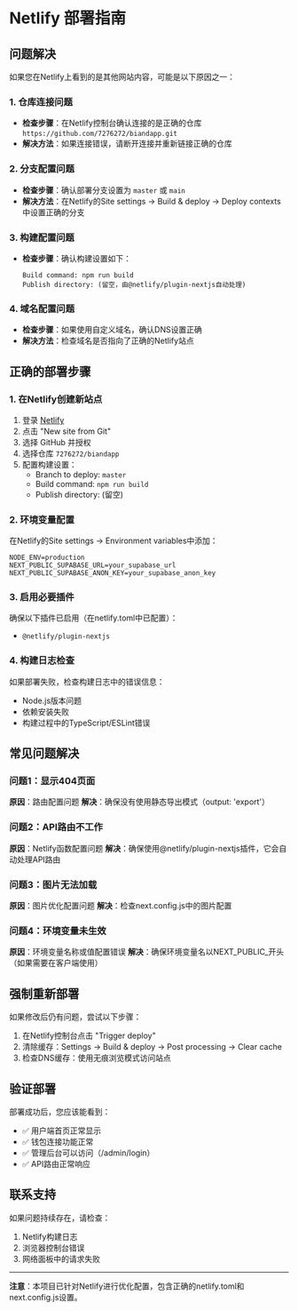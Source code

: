 # Netlify 部署指南

## 问题解决

如果您在Netlify上看到的是其他网站内容，可能是以下原因之一：

### 1. 仓库连接问题
- **检查步骤**：在Netlify控制台确认连接的是正确的仓库 `https://github.com/7276272/biandapp.git`
- **解决方法**：如果连接错误，请断开连接并重新链接正确的仓库

### 2. 分支配置问题
- **检查步骤**：确认部署分支设置为 `master` 或 `main`
- **解决方法**：在Netlify的Site settings → Build & deploy → Deploy contexts 中设置正确的分支

### 3. 构建配置问题
- **检查步骤**：确认构建设置如下：
  ```
  Build command: npm run build
  Publish directory: (留空，由@netlify/plugin-nextjs自动处理)
  ```

### 4. 域名配置问题
- **检查步骤**：如果使用自定义域名，确认DNS设置正确
- **解决方法**：检查域名是否指向了正确的Netlify站点

## 正确的部署步骤

### 1. 在Netlify创建新站点
1. 登录 [Netlify](https://app.netlify.com/)
2. 点击 "New site from Git"
3. 选择 GitHub 并授权
4. 选择仓库 `7276272/biandapp`
5. 配置构建设置：
   - Branch to deploy: `master`
   - Build command: `npm run build`
   - Publish directory: (留空)

### 2. 环境变量配置
在Netlify的Site settings → Environment variables中添加：

```
NODE_ENV=production
NEXT_PUBLIC_SUPABASE_URL=your_supabase_url
NEXT_PUBLIC_SUPABASE_ANON_KEY=your_supabase_anon_key
```

### 3. 启用必要插件
确保以下插件已启用（在netlify.toml中已配置）：
- `@netlify/plugin-nextjs`

### 4. 构建日志检查
如果部署失败，检查构建日志中的错误信息：
- Node.js版本问题
- 依赖安装失败
- 构建过程中的TypeScript/ESLint错误

## 常见问题解决

### 问题1：显示404页面
**原因**：路由配置问题
**解决**：确保没有使用静态导出模式（output: 'export'）

### 问题2：API路由不工作
**原因**：Netlify函数配置问题
**解决**：确保使用@netlify/plugin-nextjs插件，它会自动处理API路由

### 问题3：图片无法加载
**原因**：图片优化配置问题
**解决**：检查next.config.js中的图片配置

### 问题4：环境变量未生效
**原因**：环境变量名称或值配置错误
**解决**：确保环境变量名以NEXT_PUBLIC_开头（如果需要在客户端使用）

## 强制重新部署

如果修改后仍有问题，尝试以下步骤：
1. 在Netlify控制台点击 "Trigger deploy"
2. 清除缓存：Settings → Build & deploy → Post processing → Clear cache
3. 检查DNS缓存：使用无痕浏览模式访问站点

## 验证部署

部署成功后，您应该能看到：
- ✅ 用户端首页正常显示
- ✅ 钱包连接功能正常
- ✅ 管理后台可以访问（/admin/login）
- ✅ API路由正常响应

## 联系支持

如果问题持续存在，请检查：
1. Netlify构建日志
2. 浏览器控制台错误
3. 网络面板中的请求失败

---

**注意**：本项目已针对Netlify进行优化配置，包含正确的netlify.toml和next.config.js设置。 